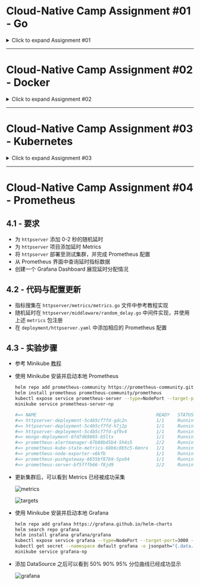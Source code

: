 # Cloud-Native Camp Assignment #01 - Go
<details>
  <summary>Click to expand Assignment #01</summary>

- [GeekBang.org](https://u.geekbang.org/) / [InfoQ.cn](https://www.infoq.cn/) Cloud-Native Camp Assignment #01
- 极客时间云原生训练营 - 作业 #01

## 1.1 - Requirements

- Implement an HTTP server.
- The server handles client requests, and write request headers into response headers.
- The server should read the `VERSION` configuration from the environment, and include it in response headers.
- The server should record client IP & HTTP status code in its log.
- An endpoint `localhost/healthz` should always return 200.

## 1.2 - 要求

- 编写一个 HTTP 服务器
- 接收客户端 Request，并将 Request 中带的 Header 写入 Response Header -> [middleware/header.go](middleware/header.go)
- 读取当前系统的环境变量中的 `VERSION` 配置，并写入Response Header -> [middleware/header.go](middleware/header.go)
- Server 端记录访问日志包括客户端 IP，HTTP 返回码，输出到 Server 端的标准输出 -> [middleware/logger.go](middleware/logger.go)
- 当访问 `localhost/healthz` 时，应返回 200 OK -> [api/api.go](api/api.go)

## 1.3 - 如何运行

- 测试环境 Golang v1.16+, GNU Make v3.81+.
- 使用 `make dep` 命令下载依赖至 `vendor` 目录
- 使用 `make test` 命令运行单元测试
- 可以使用 `make build` 命令编译服务器；也可以使用 `make run` 命令直接运行
- 由于服务器使用 SQLite，无需创建数据库；运行服务器会默认创建 `sqlite.db` 文件
- 环境变量与默认值请参考 `config/config.go` 文件

## 1.4 - 网络请求示例

- Healthz 检测

  ```bash
  curl --request GET --url http://localhost:8080/healthz
  ```

- 用户注册
- 邮箱地址格式须合法，密码长度至少八位

  ```bash
  curl --request POST --url http://localhost:8080/user/signup \
       --header 'Content-Type: application/json' \
       --data '{
         "email": "someuser@test.com",
         "password": "12345678"
       }'
  ```

- 用户登录
- 成功登录后获取 `{accessToken}`

  ```bash
  curl --request POST --url http://localhost:8080/user/login \
       --header 'Content-Type: application/json' \
       --data '{
         "email": "someuser@test.com",
         "password": "12345678"
       }'
  ```

- Crypto 价格
- 因为是简单示例服务器，路径参数 `{cryptoCode}` 仅支持 `ADA`、`BNB`、`BTC` 与 `ETH`
- Authorization Header 需要使用上述登录获取的 `{accessToken}`

  ```bash
  curl --request GET --url http://localhost:8080/crypto/{cryptoCode} \
       --header 'Authorization: Bearer {accessToken}'
  ```

</details>

---

# Cloud-Native Camp Assignment #02 - Docker
<details>
  <summary>Click to expand Assignment #02</summary>

## 2.1 - 要求

- 构建本地 Docker 镜像
- 编写 `Dockerfile` 将 Assignment #01 编写的服务器容器化 -> [Dockerfile](https://github.com/Niennienzz/cncamp-a01/blob/main/Dockerfile)
- 将镜像推送至 DockerHub 官方镜像仓库
- 通过 Docker 命令本地启动服务器
- 通过 `nsenter` 进入容器查看 IP 配置

## 2.2 - 本地构建与运行

- 构建本地 Docker 镜像

  ```bash
  make image
  ```

- 查看镜像列表，成功构建的 `niennienzz/cncamp_http_server` 镜像会出现在列表中

  ```bash
  docker image ls
  ```

- 通过 Docker 本地启动服务器
- 可以通过 `-e` 传入环境参数

  ```bash
  docker run -p 8080:8080 cncamp_http_server
  docker run -p 8080:8080 -e "RATE_LIMIT=5" -e "RATE_LIMIT_WINDOW_SEC=10s" cncamp_http_server
  ```

## 2.3 - 将镜像推送至 DockerHub

- 镜像已推送至[这里](https://hub.docker.com/repository/docker/niennienzz/cncamp_http_server)
- 将镜像推送至 DockerHub

  ```bash
  make push
  ```

## 2.3 - 进入容器查看 IP 配置

- 找到正在运行的容器实例

  ```bash
  docker ps | grep cncamp_http_server
  #=> 6592fd79xxxx
  ```

- 找到上述容器实例实例的 PID

  ```bash
  docker inspect 6592fd79xxxx | grep -i pid
  #=> 12345
  ```

- 通过 `nsenter` 进入容器查看 IP 配置

  ```bash
  nsenter -t 12345 -n ip a
  ```

</details>

---

# Cloud-Native Camp Assignment #03 - Kubernetes
<details>
  <summary>Click to expand Assignment #03</summary>

## 3.1 - 文件路径结构

- 文件路径:
  > 代码均在 `/httpserver` 路径中
  >
  > 配置均在 `/deployment` 路径中

- 在 `/deployment` 路径中，对于某个服务 `service` 来说:
  > `Service` & `Deployment` 均集中配置在 `{service}.yaml` 文件中
  >
  > `ConfigMap` 均配置在 `{service}-config.yaml` 文件中
  >
  > `Secret` 均配置在 `{service}-secret.yaml` 文件中
  >
  > 遵循命名约定，以此类推

## 3.2 - 要求与分析

### 编写 Kubernetes 部署脚本将 `httpserver` 部署到 Kubernetes 集群

- 优雅启动

  > 使用 `readinessProbe` 探针检查 Pod 是否就绪，就绪则接收请求
  >
  > 查看 `httpserver.yaml` 文件中的 `readinessProbe` 部分

- 优雅终止

  > 使用 `terminationGracePeriodSeconds` 给与 Pod 适当的终止时间
  >
  > 查看 `/deployment/httpserver.yaml` 文件中的 `terminationGracePeriodSeconds` 部分
  >
  > 当 Pod 关闭 Kubernetes 将给应用发送 `SIGTERM` 信号并等待配置的时间后关闭
  >
  > 同时 `httpserver` 代码中接受 `SIGTERM` 信号并执行各项终止任务，例如关闭数据库连接等

- 资源需求和服务质量保证

  > 查看 `/deployment/httpserver.yaml` 文件中的 `resources` 部分

- 探活

  > 使用 `livenessProbe` 探针检查 Pod 是否存活，如果检测不到 Pod 存活则杀掉当前 Pod 重启
  >
  > 查看 `/deployment/httpserver.yaml` 文件中的 `livenessProbe` 部分

- 日常运维需求，日志等级

  > `httpserver` 代码中使用 [`logrus`](https://github.com/sirupsen/logrus) 库中不同的日志级别

- 配置和代码分离

  > 代码全部在 `/httpserver` 路径中，而配置全部在 `/deployment` 路径中
  >
  > 利用配置中的 `*-config.yaml` & `*-secret.yaml` 文件将配置注入到 Pod 中

- 如何确保整个应用的高可用

  > 首先保证 `httpserver` 代码本身是完全无状态的，例如没有本地内存缓存；状态均集中保存在数据库中
  >
  > 配置增加多个副本，查看 `/deployment/httpserver.yaml` 文件中的 `replicas` 部分

- 如何通过证书保证通讯安全

  > `httpserver` 代码本身没有使用 HTTPS 证书
  >
  > 在配置 Ingress 时使用证书保证通讯安全

## 3.3 - 实验

### 3.3.1 - 实验环境

- 因为没有申请服务器，且本机配置还不错，所以采用本地 Minikube 进行实验
- 本地实验肯定是规避了一些远程操作的困难，希望自己在以后的练习当中多尝试，而非浅尝辄止

### 3.3.2 - 实验准备

- 生成 HTTPS 证书

  ```bash
  openssl req -x509 -nodes -days 365 -newkey rsa:2048 -keyout tls.key -out tls.crt -subj "/CN=niennienzz-httpserver.com/O=niennienzz-httpserver"
  ```

- 生成 `/deployment/httpserver-tls-secret.yaml` 文件

  ```bash
  kubectl create secret tls tls-secret --cert=tls.crt --key=tls.key --dry-run=client -o yaml
  ```

- 预先安装 Minikube Ingress Controller 组件

  ```bash
  minikube addons enable ingress
  ```

### 3.3.3 - 实验步骤

使用 `make cluster` 创建集群；使用 `make destroy` 销毁集群；下面是详细步骤解析

- 配置 ConfigMap 与 Secret

  ```bash
  kubectl apply -f deployment/sc.yaml
  kubectl apply -f deployment/pv.yaml
  kubectl apply -f deployment/pvc.yaml
  kubectl apply -f deployment/mongo-config.yaml
  kubectl apply -f deployment/mongo-secret.yaml
  kubectl apply -f deployment/httpserver-config.yaml
  kubectl apply -f deployment/httpserver-secret.yaml
  kubectl apply -f deployment/httpserver-tls-secret.yaml
  ```

- 配置 Deployment 与 Service

  ```bash
  kubectl apply -f deployment/mongo.yaml
  kubectl apply -f deployment/httpserver.yaml
  ```

- 配置 Ingress Rules

  ```bash
  kubectl apply -f deployment/httpserver-ingress.yaml
  ```

### 3.3.4 - 实验结果

- 查看 Pod、Service、Deployment

  ```bash
  kubectl get all
  #=> NAME                                         READY   STATUS    RESTARTS      AGE
  #=> pod/httpserver-deployment-7dc79b84f8-4jzpw   1/1     Running   0             58m
  #=> pod/httpserver-deployment-7dc79b84f8-g82dx   1/1     Running   0             58m
  #=> pod/httpserver-deployment-7dc79b84f8-tstxb   1/1     Running   0             58m
  #=> pod/mongo-deployment-7875498c-8tbch          1/1     Running   9 (27h ago)   28h
  
  #=> NAME                         TYPE        CLUSTER-IP       EXTERNAL-IP   PORT(S)          AGE
  #=> service/httpserver-service   NodePort    10.108.184.166   <none>        8080:30100/TCP   58m
  #=> service/kubernetes           ClusterIP   10.96.0.1        <none>        443/TCP          45h
  #=> service/mongo-service        ClusterIP   10.102.201.39    <none>        27017/TCP        28h
  
  #=> NAME                                    READY   UP-TO-DATE   AVAILABLE   AGE
  #=> deployment.apps/httpserver-deployment   3/3     3            3           58m
  #=> deployment.apps/mongo-deployment        1/1     1            1           28h
  
  #=> NAME                                               DESIRED   CURRENT   READY   AGE
  #=> replicaset.apps/httpserver-deployment-7dc79b84f8   3         3         3       58m
  #=> replicaset.apps/mongo-deployment-7875498c          1         1         1       28h
  ```

- 查看 Ingress

  ```bash
  kubectl get ingress
  #=> NAME                 CLASS   HOSTS                       ADDRESS     PORTS     AGE
  #=> httpserver-ingress   nginx   niennienzz-httpserver.com   localhost   80, 443   68m
  ```

  ```bash
  kubectl get svc -n ingress-nginx
  #=> NAME                                 TYPE        CLUSTER-IP      EXTERNAL-IP   PORT(S)                      AGE
  #=> ingress-nginx-controller             NodePort    10.98.165.142   <none>        80:30090/TCP,443:31729/TCP   89m
  #=> ingress-nginx-controller-admission   ClusterIP   10.111.53.73    <none>        443/TCP                      89m
  ```

- 查看 Minikube 地址

  ```bash
  minikube ip
  #=> 192.xxx.xx.x
  ```

- 修改 `/etc/hosts` 文件添加 `{minikube_ip} niennienzz-httpserver.com` 之后集群可以接收请求

  ```bash
  curl --insecure --request POST \
    --url https://niennienzz-httpserver.com/user/signup \
    --header 'Content-Type: application/json' \
    --data '{
      "email": "someuser_01@test.com",
      "password": "12345678"
  }'
  ```

  ```bash
  curl --insecure --request POST \
    --url https://niennienzz-httpserver.com/user/login \
    --header 'Content-Type: application/json' \
    --data '{
      "email": "someuser_01@test.com",
      "password": "12345678"
  }'
  ```

  ```bash
  curl --insecure --request GET \
    --url https://niennienzz-httpserver.com/crypto/ETH \
    --header 'Authorization: Bearer {TOKEN}'
  ```

</details>

---

# Cloud-Native Camp Assignment #04 - Prometheus

## 4.1 - 要求

- 为 `httpserver` 添加 0-2 秒的随机延时
- 为 `httpserver` 项目添加延时 Metrics
- 将 `httpserver` 部署至测试集群，并完成 Prometheus 配置
- 从 Prometheus 界面中查询延时指标数据
- 创建一个 Grafana Dashboard 展现延时分配情况

## 4.2 - 代码与配置更新

- 指标搜集在 `httpserver/metrics/metrics.go` 文件中参考教程实现
- 随机延时在 `httpserver/middleware/random_delay.go` 中间件实现，并使用上述 `metrics` 包注册
- 在 `deployment/httpserver.yaml` 中添加相应的 Prometheus 配置

## 4.3 - 实验步骤

- 参考 Minikube [教程](https://blog.marcnuri.com/prometheus-grafana-setup-minikube)
- 使用 Minikube 安装并启动本地 Prometheus

  ```bash
  helm repo add prometheus-community https://prometheus-community.github.io/helm-charts
  helm install prometheus prometheus-community/prometheus
  kubectl expose service prometheus-server --type=NodePort --target-port=9090 --name=prometheus-server-np
  minikube service prometheus-server-np
  
  #=> NAME                                             READY   STATUS    RESTARTS   AGE
  #=> httpserver-deployment-5c4b5cf7fd-gdc2n           1/1     Running   0          32m
  #=> httpserver-deployment-5c4b5cf7fd-h7j2p           1/1     Running   0          32m
  #=> httpserver-deployment-5c4b5cf7fd-qf9v4           1/1     Running   0          32m
  #=> mongo-deployment-6fd7d69865-b5ltx                1/1     Running   0          32m
  #=> prometheus-alertmanager-67b88b45b4-5h4s5         2/2     Running   0          63s
  #=> prometheus-kube-state-metrics-68b6c8b5c5-6mnrx   1/1     Running   0          63s
  #=> prometheus-node-exporter-v6kfb                   1/1     Running   0          63s
  #=> prometheus-pushgateway-8655bf87b9-5px84          1/1     Running   0          63s
  #=> prometheus-server-bf5fffb66-f8jd9                2/2     Running   0          63s
  ```

- 更新集群后，可以看到 Metrics 已经被成功采集

  ![metrics](https://user-images.githubusercontent.com/13953610/146131281-73117f8e-9f1b-4e6d-9a00-df24276e2f93.png)

  ![targets](https://user-images.githubusercontent.com/13953610/146131309-5888df02-b918-4cde-8e85-f0357653bcc9.png)

- 使用 Minikube 安装并启动本地 Grafana

  ```bash
  helm repo add grafana https://grafana.github.io/helm-charts
  helm search repo grafana
  helm install grafana grafana/grafana
  kubectl expose service grafana --type=NodePort --target-port=3000 --name=grafana-np
  kubectl get secret --namespace default grafana -o jsonpath="{.data.admin-password}" | base64 --decode ; echo
  minikube service grafana-np
  ```

- 添加 DataSource 之后可以看到 50% 90% 95% 分位曲线已经成功显示

  ![grafana](https://user-images.githubusercontent.com/13953610/146131336-f6c910b8-e995-450f-afb4-29df7333e2af.png)

